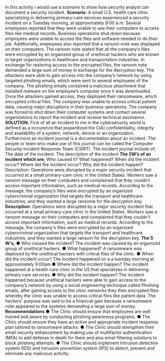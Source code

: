 In this activity i would use a scenario to show how security analyst can document a security incident.
**Scenario:** A small U.S. health care clinic specializing in delivering primary-care services experienced a security incident on a Tuesday morning, at approximately 9:00 a.m. Several employees reported that they were unable to use their computers to access files like medical records. Business operations shut down because employees were unable to access the files and software needed to do their job. Additionally, employees also reported that a ransom note was displayed on their computers. The ransom note stated that all the company’s files were encrypted by an organized group of unethical hackers who are known to target organizations in healthcare and transportation industries. In exchange for restoring access to the encrypted files, the ransom note demanded a large sum of money in exchange for the decryption key.
The attackers were able to gain access into the company’s network by using targeted phishing emails, which were sent to several employees of the company. The phishing emails contained a malicious attachment that installed malware on the employee’s computer once it was downloaded.
Once the attackers gained access, they deployed their ransomware, which encrypted critical files. The company was unable to access critical patient data, causing major disruptions in their business operations. The company was forced to shut down their computer systems and contact several organizations to report the incident and receive technical assistance.
**SOLUTION.**
First of all an incident to me in the cybersecurity world is defined as a occurence that jeopardized the CIA( confidentiality, integrity and availability of a system, network, device or an organization. Furthermore an incident journal is a documentation about an incident. The people or team who make use of this journal can be called the Computer Security Incident Response Team (CSIRT). The incident journal include of;
The date of the incident.
The description of the incident
**The 5W’s of an incident which are;**
Who caused it?
What happened?
When did the incident occur?
Where did the incident occur?
Why did the incident happen?
Description: Operations were disrupted by a major security incident that occurred at a small primary-care clinic in the United States. Workers saw a ransom message on their computers and complained that they couldn’t access important information, such as medical records. According to the message, the company’s files were encrypted by an organized cybercriminal organization that targets the transport and healthcare industries, and they wanted a large ransome for the decryption key.
**Description:** 
Operations were disrupted by a major security incident that occurred at a small primary-care clinic in the United States. Workers saw a ransom message on their computers and complained that they couldn't access important information, such as medical records. According to the message, the company's files were encrypted by an organized cybercriminal organization that targets the transport and healthcare industries, and they wanted a large ransom for the decryption key.
**The 5 W's;**
● Who caused the incident?
The incident was caused by an organized group of unethical hackers.
● What happened?
A ransomware was deployed by the unethical hackers with critical files of the clinic.
● When did the incident occur?
The incident happened on a a tuesday morning at approximately 9:00am
● Where did the incident happen?
The incident happened at a health care clinic in the US that specializes in delivering primary care services.
● Why did the incident happen?
The incident happened because unethical hackers were able to gain access to the company’s network by using a social engineering technique called Phishing emails, after gaining access to the clinic networks they then encrypted files whereby the clinic was unable to access critical files like patient data. The hackers' purpose was said to be a financial gain because a ransomware note appeared to the systems demanding a large sum of money.
**Recommendations**
● The Clinic should ensure that employees are well trained and aware by conducting phishing awareness programs.
● The Clinic should ensure they have an active and appropriate incident response plan tailored to ransomware attacks.
● The Clinic should strengthen their email security enhancement by making use of multifactor authentication (MFA) to add defense in depth for them and also email filtering solutions to block phishing attempts.
● The Clinic should implement Intrusion detection system (IDS) and Intrusion prevention system (IPS) to detect, prevent and eliminate any malicious activity.
